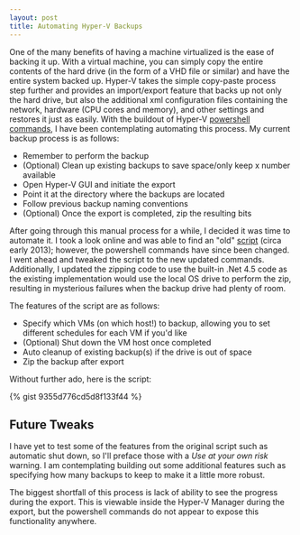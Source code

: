 ```yaml
---
layout: post
title: Automating Hyper-V Backups
---
```


One of the many benefits of having a machine virtualized is the ease of backing it up. With a virtual machine, you can simply copy the entire contents of the hard drive (in the form of a VHD file or similar) and have the entire system backed up. Hyper-V takes the simple copy-paste process step further and provides an import/export feature that backs up not only the hard drive, but also the additional xml configuration files containing the network, hardware (CPU cores and memory), and other settings and restores it just as easily. With the buildout of Hyper-V [powershell commands](http://technet.microsoft.com/en-us/library/hh848559.aspx), I have been contemplating automating this process. My current backup process is as follows:

* Remember to perform the backup
* (Optional) Clean up existing backups to save space/only keep x number available
* Open Hyper-V GUI and initiate the export
* Point it at the directory where the backups are located
* Follow previous backup naming conventions
* (Optional) Once the export is completed, zip the resulting bits

After going through this manual process for a while, I decided it was time to automate it. I took a look online and was able to find an "old" [script](http://poshcode.org/3927) (circa early 2013); however, the powershell commands have since been changed. I went ahead and tweaked the script to the new updated commands. Additionally, I updated the zipping code to use the built-in .Net 4.5 code as the existing implementation would use the local OS drive to perform the zip, resulting in mysterious failures when the backup drive had plenty of room.

The features of the script are as follows:

* Specify which VMs (on which host!) to backup, allowing you to set different schedules for each VM if you'd like
* (Optional) Shut down the VM host once completed
* Auto cleanup of existing backup(s) if the drive is out of space
* Zip the backup after export

Without further ado, here is the script:

{% gist 9355d776cd5d8f133f44 %}


## Future Tweaks
I have yet to test some of the features from the original script such as automatic shut down, so I'll preface those with a *Use at your own risk* warning. I am contemplating building out some additional features such as specifying how many backups to keep to make it a little more robust.

The biggest shortfall of this process is lack of ability to see the progress during the export. This is viewable inside the Hyper-V Manager during the export, but the powershell commands do not appear to expose this functionality anywhere.
